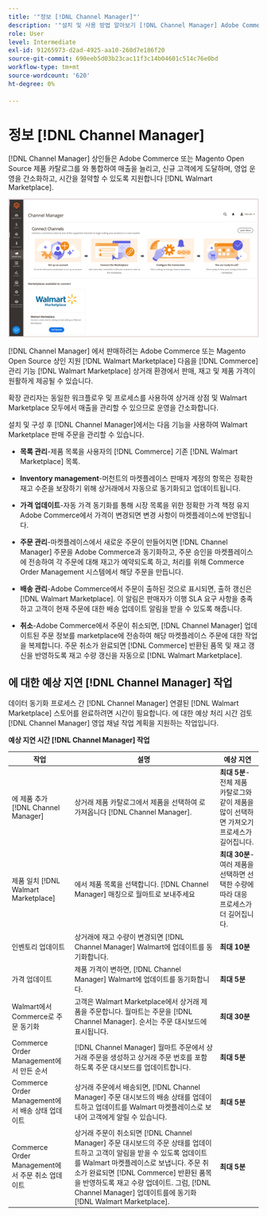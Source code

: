 ```yaml
---
title: '"정보 [!DNL Channel Manager]"'
description: '"설치 및 사용 방법 알아보기 [!DNL Channel Manager] Adobe Commerce 및 Magento Open Source 스토어를 타사 마켓플레이스와 통합하고 판매 채널을 만들어 마켓플레이스 목록, 가격, 인벤토리 및 매출을 상거래 관리자와 원활하게 관리할 수 있습니다."'
role: User
level: Intermediate
exl-id: 91265973-d2ad-4925-aa10-260d7e186f20
source-git-commit: 690eeb5d03b23cac11f3c14b04601c514c76e0bd
workflow-type: tm+mt
source-wordcount: '620'
ht-degree: 0%

---
```



# 정보 [!DNL Channel Manager]

[!DNL Channel Manager] 상인들은 Adobe Commerce 또는 Magento Open Source 제품 카탈로그를 와 통합하여 매출을 늘리고, 신규 고객에게 도달하며, 영업 운영을 간소화하고, 시간을 절약할 수 있도록 지원합니다 [!DNL Walmart Marketplace].

![[!DNL Channel Manager] 확장 관리자 보기](assets/channel-manager-home.png)

[!DNL Channel Manager] 에서 판매하려는 Adobe Commerce 또는 Magento Open Source 상인 지원 [!DNL Walmart Marketplace] 다음을 [!DNL Commerce] 관리 기능 [!DNL Walmart Marketplace] 상거래 환경에서 판매, 재고 및 제품 가격이 원활하게 제공될 수 있습니다.

확장 관리자는 동일한 워크플로우 및 프로세스를 사용하여 상거래 상점 및 Walmart Marketplace 모두에서 매출을 관리할 수 있으므로 운영을 간소화합니다.

설치 및 구성 후 [!DNL Channel Manager]에서는 다음 기능을 사용하여 Walmart Marketplace 판매 주문을 관리할 수 있습니다.

* **목록 관리**-제품 목록을 사용자의 [!DNL Commerce] 기존 [!DNL Walmart Marketplace] 목록.

* **Inventory management**-머천트의 마켓플레이스 판매자 계정의 항목은 정확한 재고 수준을 보장하기 위해 상거래에서 자동으로 동기화되고 업데이트됩니다.

* **가격 업데이트**-자동 가격 동기화를 통해 시장 목록을 위한 정확한 가격 책정 유지 Adobe Commerce에서 가격이 변경되면 변경 사항이 마켓플레이스에 반영됩니다.

* **주문 관리**-마켓플레이스에서 새로운 주문이 만들어지면 [!DNL Channel Manager] 주문을 Adobe Commerce과 동기화하고, 주문 승인을 마켓플레이스에 전송하여 각 주문에 대해 재고가 예약되도록 하고, 처리를 위해 Commerce Order Management 시스템에서 해당 주문을 만듭니다.

* **배송 관리**-Adobe Commerce에서 주문이 출하된 것으로 표시되면, 출하 갱신은 [!DNL Walmart Marketplace]. 이 알림은 판매자가 이행 SLA 요구 사항을 충족하고 고객이 현재 주문에 대한 배송 업데이트 알림을 받을 수 있도록 해줍니다.

* **취소**-Adobe Commerce에서 주문이 취소되면, [!DNL Channel Manager] 업데이트된 주문 정보를 marketplace에 전송하여 해당 마켓플레이스 주문에 대한 작업을 복제합니다.  주문 취소가 완료되면 [!DNL Commerce] 반환된 품목 및 재고 갱신을 반영하도록 재고 수량 갱신을 자동으로 [!DNL Walmart Marketplace].

## 에 대한 예상 지연 [!DNL Channel Manager] 작업

데이터 동기화 프로세스 간 [!DNL Channel Manager] 연결된 [!DNL Walmart Marketplace] 스토어를 완료하려면 시간이 필요합니다. 에 대한 예상 처리 시간 검토 [!DNL Channel Manager] 영업 채널 작업 계획을 지원하는 작업입니다.

**예상 지연 시간 [!DNL Channel Manager] 작업**

| **작업** | **설명** | **예상 지연** |
|--------------------------------------------------------|--------------------------------------------------------------------------------------------------------------------------------------------------------------------------------------------------------------------------------------------------------------------------------------------------------------------------------------------------------------------------------------------------|------------------------------------------------------------------------------------------------------------------------------|
| 에 제품 추가 [!DNL Channel Manager] | 상거래 제품 카탈로그에서 제품을 선택하여 로 가져옵니다 [!DNL Channel Manager]. | **최대 5분**-전체 제품 카탈로그와 같이 제품을 많이 선택하면 가져오기 프로세스가 길어집니다. |
| 제품 일치 [!DNL Walmart Marketplace] | 에서 제품 목록을 선택합니다. [!DNL Channel Manager] 매칭으로 월마트로 보내주세요 | **최대 30분**-여러 제품을 선택하면 선택한 수량에 따라 대응 프로세스가 더 길어집니다. |
| 인벤토리 업데이트 | 상거래에 재고 수량이 변경되면 [!DNL Channel Manager] Walmart에 업데이트를 동기화합니다. | **최대 10분** |
| 가격 업데이트 | 제품 가격이 변하면, [!DNL Channel Manager] Walmart에 업데이트를 동기화합니다. | **최대 5분** |
| Walmart에서 Commerce로 주문 동기화 | 고객은 Walmart Marketplace에서 상거래 제품을 주문합니다. 월마트는 주문을 [!DNL Channel Manager]. 순서는 주문 대시보드에 표시됩니다. | **최대 30분** |
| Commerce Order Management에서 만든 순서 | [!DNL Channel Manager] 월마트 주문에서 상거래 주문을 생성하고 상거래 주문 번호를 포함하도록 주문 대시보드를 업데이트합니다. | **최대 5분** |
| Commerce Order Management에서 배송 상태 업데이트 | 상거래 주문에서 배송되면, [!DNL Channel Manager] 주문 대시보드의 배송 상태를 업데이트하고 업데이트를 Walmart 마켓플레이스로 보내어 고객에게 알릴 수 있습니다. | **최대 5분** |
| Commerce Order Management에서 주문 취소 업데이트 | 상거래 주문이 취소되면 [!DNL Channel Manager] 주문 대시보드의 주문 상태를 업데이트하고 고객이 알림을 받을 수 있도록 업데이트를 Walmart 마켓플레이스로 보냅니다. 주문 취소가 완료되면 [!DNL Commerce] 반환된 품목을 반영하도록 재고 수량 업데이트. 그럼, [!DNL Channel Manager] 업데이트를에 동기화 [!DNL Walmart Marketplace]. | **최대 5분** |


